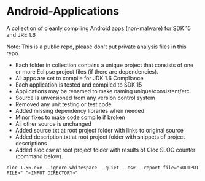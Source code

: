 Android-Applications
====================
A collection of cleanly compiling Android apps (non-malware) for SDK 15 and JRE 1.6

Note: This is a public repo, please don't put private analysis files in this repo.

- Each folder in collection contains a unique project that consists of one or more Eclipse project files (if there are dependencies).
- All apps are set to compile for JDK 1.6 Compliance
- Each application is tested and compiled to SDK 15
- Applications may be renamed to make naming unique/consistent/etc.
- Source is unversioned from any version control system
- Removed any unit testing or test code
- Added missing dependency libraries when needed
- Minor fixes to make code compile if broken
- All other source is unchanged
- Added source.txt at root project folder with links to original source
- Added description.txt at root project folder with snippets of project descriptions
- Added sloc.csv at root project folder with results of Cloc SLOC counter (command below).

`cloc-1.56.exe --ignore-whitespace --quiet --csv --report-file="<OUTPUT FILE>" "<INPUT DIRECTORY>"`
